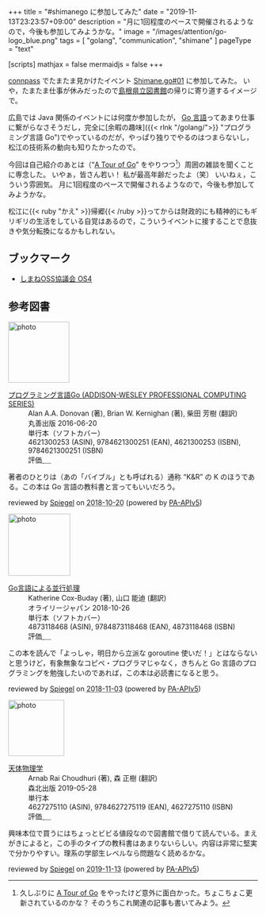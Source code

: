 +++
title = "#shimanego に参加してみた"
date =  "2019-11-13T23:23:57+09:00"
description = "月に1回程度のペースで開催されるようなので，今後も参加してみようかな。"
image = "/images/attention/go-logo_blue.png"
tags = [ "golang", "communication", "shimane" ]
pageType = "text"

[scripts]
  mathjax = false
  mermaidjs = false
+++

[connpass] でたまたま見かけたイベント [Shimane.go#01] に参加してみた。
いや，たまたま仕事が休みだったので[島根県立図書館]の帰りに寄り道するイメージで。

広島では Java 関係のイベントには何度か参加したが， [Go 言語]ってあまり仕事に繋がらなさそうだし，完全に[余暇の趣味]({{< rlnk "/golang/">}} "プログラミング言語 Go")でやっているのだが，やっぱり独りでやるのはつまらないし，松江の技術系の動向も知りたかったので。

今回は自己紹介のあとは（“[A Tour of Go](https://go-tour-jp.appspot.com/)” をやりつつ[^tog1]）周囲の雑談を聞くことに専念した。
いやぁ，皆さん若い！ 私が最高年齢だったよ（笑） いいねぇ，こういう雰囲気。
月に1回程度のペースで開催されるようなので，今後も参加してみようかな。

[^tog1]: 久しぶりに [A Tour of Go](https://go-tour-jp.appspot.com/) をやったけど意外に面白かった。ちょこちょこ更新されているのかな？ そのうちこれ関連の記事も書いてみよう。

松江に{{< ruby "かえ" >}}帰郷{{< /ruby >}}ってからは財政的にも精神的にもギリギリの生活をしている自覚はあるので，こういうイベントに接することで息抜きや気分転換になるかもしれない。

## ブックマーク

- [しまねOSS協議会 OS4](http://www.shimane-oss.org/)

[connpass]: https://connpass.com/ "connpass - エンジニアをつなぐIT勉強会支援プラットフォーム"
[Shimane.go#01]: https://shimane-go.connpass.com/event/151843/ "Shimane.go#01 - connpass"
[島根県立図書館]: https://www.library.pref.shimane.lg.jp/
[Go]: https://golang.org/ "The Go Programming Language"
[Go 言語]: https://golang.org/ "The Go Programming Language"

## 参考図書

<div class="hreview">
  <div class="photo"><a class="item url" href="https://www.amazon.co.jp/dp/4621300253?tag=baldandersinf-22&linkCode=ogi&th=1&psc=1"><img src="https://m.media-amazon.com/images/I/41meaSLNFfL._SL160_.jpg" width="123" alt="photo"></a></div>
  <dl class="fn">
    <dt><a href="https://www.amazon.co.jp/dp/4621300253?tag=baldandersinf-22&linkCode=ogi&th=1&psc=1">プログラミング言語Go (ADDISON-WESLEY PROFESSIONAL COMPUTING SERIES)</a></dt>
    <dd>Alan A.A. Donovan (著), Brian W. Kernighan (著), 柴田 芳樹 (翻訳)</dd>
    <dd>丸善出版 2016-06-20</dd>
    <dd>単行本（ソフトカバー）</dd>
    <dd>4621300253 (ASIN), 9784621300251 (EAN), 4621300253 (ISBN), 9784621300251 (ISBN)</dd>
    <dd>評価<abbr class="rating fa-sm" title="5">&nbsp;<i class="fas fa-star"></i>&nbsp;<i class="fas fa-star"></i>&nbsp;<i class="fas fa-star"></i>&nbsp;<i class="fas fa-star"></i>&nbsp;<i class="fas fa-star"></i></abbr></dd>
  </dl>
  <p class="description">著者のひとりは（あの「バイブル」とも呼ばれる）通称 “K&amp;R” の K のほうである。この本は Go 言語の教科書と言ってもいいだろう。</p>
  <p class="powered-by">reviewed by <a href='#maker' class='reviewer'>Spiegel</a> on <abbr class="dtreviewed" title="2018-10-20">2018-10-20</abbr> (powered by <a href="https://affiliate.amazon.co.jp/assoc_credentials/home">PA-APIv5</a>)</p>
</div>

<div class="hreview">
  <div class="photo"><a class="item url" href="https://www.amazon.co.jp/dp/4873118468?tag=baldandersinf-22&linkCode=ogi&th=1&psc=1"><img src="https://m.media-amazon.com/images/I/51pUKQajnaL._SL160_.jpg" width="125" alt="photo"></a></div>
  <dl class="fn">
    <dt><a href="https://www.amazon.co.jp/dp/4873118468?tag=baldandersinf-22&linkCode=ogi&th=1&psc=1">Go言語による並行処理</a></dt>
    <dd>Katherine Cox-Buday (著), 山口 能迪 (翻訳)</dd>
    <dd>オライリージャパン 2018-10-26</dd>
    <dd>単行本（ソフトカバー）</dd>
    <dd>4873118468 (ASIN), 9784873118468 (EAN), 4873118468 (ISBN)</dd>
    <dd>評価<abbr class="rating fa-sm" title="5">&nbsp;<i class="fas fa-star"></i>&nbsp;<i class="fas fa-star"></i>&nbsp;<i class="fas fa-star"></i>&nbsp;<i class="fas fa-star"></i>&nbsp;<i class="fas fa-star"></i></abbr></dd>
  </dl>
  <p class="description">この本を読んで「よっしゃ，明日から立派な goroutine 使いだ！」とはならないと思うけど，有象無象なコピペ・プログラマじゃなく，きちんと Go 言語のプログラミングを勉強したいのであれば，この本は必読書になると思う。</p>
  <p class="powered-by">reviewed by <a href='#maker' class='reviewer'>Spiegel</a> on <abbr class="dtreviewed" title="2018-11-03">2018-11-03</abbr> (powered by <a href="https://affiliate.amazon.co.jp/assoc_credentials/home">PA-APIv5</a>)</p>
</div>

<div class="hreview">
  <div class="photo"><a class="item url" href="https://www.amazon.co.jp/dp/4627275110?tag=baldandersinf-22&linkCode=ogi&th=1&psc=1"><img src="https://m.media-amazon.com/images/I/51UOq7TlGyL._SL160_.jpg" width="113" alt="photo"></a></div>
  <dl class="fn">
    <dt><a href="https://www.amazon.co.jp/dp/4627275110?tag=baldandersinf-22&linkCode=ogi&th=1&psc=1">天体物理学</a></dt>
    <dd>Arnab Rai Choudhuri (著), 森 正樹 (翻訳)</dd>
    <dd>森北出版 2019-05-28</dd>
    <dd>単行本</dd>
    <dd>4627275110 (ASIN), 9784627275119 (EAN), 4627275110 (ISBN)</dd>
    <dd>評価<abbr class="rating fa-sm" title="4">&nbsp;<i class="fas fa-star"></i>&nbsp;<i class="fas fa-star"></i>&nbsp;<i class="fas fa-star"></i>&nbsp;<i class="fas fa-star"></i>&nbsp;<i class="far fa-star"></i></abbr></dd>
  </dl>
  <p class="description">興味本位で買うにはちょっとビビる値段なので図書館で借りて読んでいる。まえがきによると，この手のタイプの教科書はあまりないらしい。内容は非常に堅実で分かりやすい。理系の学部生レベルなら問題なく読めるかな。</p>
  <p class="powered-by">reviewed by <a href='#maker' class='reviewer'>Spiegel</a> on <abbr class="dtreviewed" title="2019-11-13">2019-11-13</abbr> (powered by <a href="https://affiliate.amazon.co.jp/assoc_credentials/home">PA-APIv5</a>)</p>
</div>
